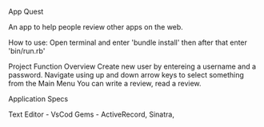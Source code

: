 App Quest

An app to help people review other apps on the web.

How to use: Open terminal and enter 'bundle install' then after that enter 'bin/run.rb'

Project Function Overview Create new user by entereing a username and a password. Navigate using up and down arrow keys to select something from the Main Menu You can write a review, read a review.

Application Specs

Text Editor - VsCod Gems - ActiveRecord, Sinatra,
